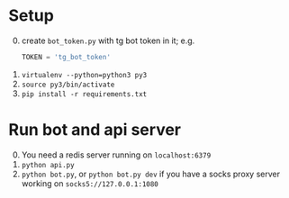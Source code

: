 # Setup

0. create `bot_token.py` with tg bot token in it; e.g.
    ```python
    TOKEN = 'tg_bot_token'
    ```
1. `virtualenv --python=python3 py3`
2. `source py3/bin/activate`
3. `pip install -r requirements.txt`

# Run bot and api server

0. You need a redis server running on `localhost:6379`
1. `python api.py`
2. `python bot.py`, or `python bot.py dev` if you have a socks proxy server working on `socks5://127.0.0.1:1080`

